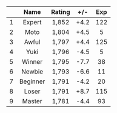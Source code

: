 | |Name|Rating|+/-|Exp|
|-|:--:|:----:|:-:|:-:|
|1|Expert|1,852|+4.2|122|
|2|Moto|1,804|+4.5|5|
|3|Awful|1,797|+4.4|125|
|4|Yuki|1,796|-4.5|5|
|5|Winner|1,795|-7.7|38|
|6|Newbie|1,793|-6.6|11|
|7|Beginner|1,791|-4.2|20|
|8|Loser|1,791|+8.7|115|
|9|Master|1,781|-4.4|93|
